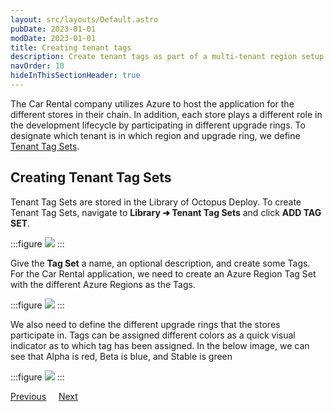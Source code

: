 ```yaml
---
layout: src/layouts/Default.astro
pubDate: 2023-01-01
modDate: 2023-01-01
title: Creating tenant tags
description: Create tenant tags as part of a multi-tenant region setup in Octopus Deploy.
navOrder: 10
hideInThisSectionHeader: true
---
```


The Car Rental company utilizes Azure to host the application for the different stores in their chain.  In addition, each store plays a different role in the development lifecycle by participating in different upgrade rings. To designate which tenant is in which region and upgrade ring, we define [Tenant Tag Sets](/docs/tenants/tenant-tags).

## Creating Tenant Tag Sets

Tenant Tag Sets are stored in the Library of Octopus Deploy.  To create Tenant Tag Sets, navigate to **Library ➜ Tenant Tag Sets** and click **ADD TAG SET**.

:::figure
![](/docs/tenants/guides/multi-tenant-region/images/tenant-tagset-create.png)
:::

Give the **Tag Set** a name, an optional description, and create some Tags.  For the Car Rental application, we need to create an Azure Region Tag Set with the different Azure Regions as the Tags.

:::figure
![](/docs/tenants/guides/multi-tenant-region/images/tenant-tag-create.png)
:::

We also need to define the different upgrade rings that the stores participate in.  Tags can be assigned different colors as a quick visual indicator as to which tag has been assigned.  In the below image, we can see that Alpha is red, Beta is blue, and Stable is green

:::figure
![](/docs/tenants/guides/multi-tenant-region/images/tenant-tag-release-ring.png)
:::

<span><a class="button btn-secondary" href="/docs/tenants/guides/multi-tenant-region/creating-new-tenants">Previous</a></span>&nbsp;&nbsp;&nbsp;&nbsp;&nbsp;<span><a class="button btn-success" href="/docs/tenants/guides/multi-tenant-region/manage-tenant-and-tenant-tags">Next</a></span>